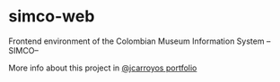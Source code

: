 # simco-web

Frontend environment of the Colombian Museum Information System –SIMCO–

More info about this project in [@jcarroyos portfolio](https://jcarroyos.github.io/portfolio/docs/user-interface-design/simco)
